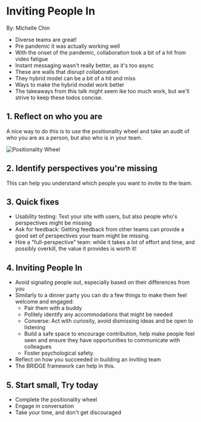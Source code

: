 # Inviting People In

By: Michelle Chin

- Diverse teams are great!
- Pre pandemic it was actually working well
- With the onset of the pandemic, collaboration took a bit of a hit from video
  fatigue
- Instant messaging wasn't really better, as it's too async
- These are walls that disrupt collaboration
- They hybrid model can be a bit of a hit and miss
- Ways to make the hybrid model work better
- The takeaways from this talk might seem ike too much work, but we'll strive to
  keep these todos concise.

## 1. Reflect on who you are

A nice way to do this is to use the positionality wheel and take an audit of who
you are as a person, but also who is in your team.

![Positionality Wheel]()

## 2. Identify perspectives you're missing

This can help you understand which people you want to invite to the team.

## 3. Quick fixes

- Usability testing: Test your site with users, but also people who's
  perspectives might be missing
- Ask for feedback: Getting feedback from other teams can provide a good set of
  perspectives your team might be missing.
- Hire a "full-perspective" team: while it takes a lot of effort and time, and
  possibly overkill, the value it provides is worth it!

## 4. Inviting People **In**

- Avoid signaling people out, especially based on their differences from you
- Similarly to a dinner party you can do a few things to make them feel welcome
  and engaged:
    - Pair them with a buddy
    - Politely identify any accommodations that might be needed
    - Converse: Act with curiosity, avoid dismissing ideas and be open to
      listening
    - Build a safe space to encourage contribution, help make people feel seen
      and ensure they have opportunities to communicate with colleagues
    - Foster psychological safety.
- Reflect on how you succeeded in building an inviting team
- The BRIDGE framework can help in this.

## 5. Start small, Try today

- Complete the positionality wheel
- Engage in conversation
- Take your time, and don't get discouraged